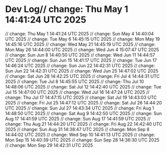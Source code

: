# Dev Log// change: Thu May  1 14:41:24 UTC 2025
// change: Thu May  1 14:41:24 UTC 2025
// change: Sun May  4 14:40:04 UTC 2025
// change: Tue May  6 14:45:15 UTC 2025
// change: Mon May 19 14:45:16 UTC 2025
// change: Wed May 21 14:45:19 UTC 2025
// change: Mon May 26 14:44:00 UTC 2025
// change: Wed Jun  4 15:07:47 UTC 2025
// change: Sun Jun  8 14:40:50 UTC 2025
// change: Wed Jun 11 14:44:57 UTC 2025
// change: Sun Jun 15 14:41:17 UTC 2025
// change: Tue Jun 17 14:46:24 UTC 2025
// change: Sun Jun 22 14:42:31 UTC 2025
// change: Sun Jun 22 14:42:31 UTC 2025
// change: Wed Jun 25 14:47:02 UTC 2025
// change: Sat Jun 28 14:42:25 UTC 2025
// change: Fri Jul  4 14:44:31 UTC 2025
// change: Tue Jul  8 14:45:55 UTC 2025
// change: Thu Jul 10 14:48:06 UTC 2025
// change: Sat Jul 12 14:42:40 UTC 2025
// change: Tue Jul 15 14:47:00 UTC 2025
// change: Wed Jul 16 14:47:24 UTC 2025
// change: Thu Jul 17 14:47:15 UTC 2025
// change: Sat Jul 19 14:43:03 UTC 2025
// change: Fri Jul 25 14:47:12 UTC 2025
// change: Sat Jul 26 14:44:20 UTC 2025
// change: Sun Jul 27 14:43:34 UTC 2025
// change: Fri Aug  1 14:48:50 UTC 2025
// change: Sat Aug  9 14:42:50 UTC 2025
// change: Sun Aug 17 14:41:59 UTC 2025
// change: Sun Aug 17 14:41:59 UTC 2025
// change: Thu Aug 21 14:44:20 UTC 2025
// change: Fri Aug 22 14:42:40 UTC 2025
// change: Sun Aug 31 14:38:47 UTC 2025
// change: Mon Sep  8 14:44:02 UTC 2025
// change: Wed Sep 10 14:41:13 UTC 2025
// change: Mon Sep 15 14:40:39 UTC 2025
// change: Sun Sep 28 14:36:30 UTC 2025
// change: Mon Sep 29 14:42:31 UTC 2025
